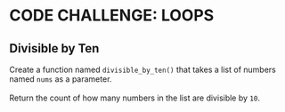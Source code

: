 # CODE CHALLENGE: LOOPS

## Divisible by Ten
Create a function named ```divisible_by_ten()``` that takes a list of numbers named ```nums``` as a parameter.
<br /><br />Return the count of how many numbers in the list are divisible by ```10```.
